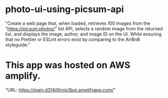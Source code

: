 # photo-ui-using-picsum-api

"Create a web page that, when loaded, retrieves 100 images from the "https://picsum.photos/" list API, selects a random image from the returned list, and displays the image, author, and image ID on the UI. While ensuring that no Prettier or ESLint errors exist by comparing to the AirBnB styleguide."

# This app was hosted on AWS amplify.
"URL: https://main.d314j0hnio3boi.amplifyapp.com/"
